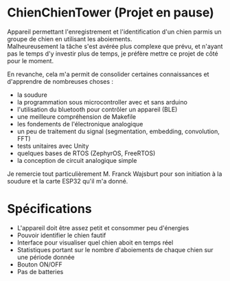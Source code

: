 # ChienChienTower (Projet en pause)
Appareil permettant l'enregistrement et l'identification d'un chien parmis un groupe de chien en utilisant les aboiements.  
Malheureusement la tâche s'est avérée plus complexe que prévu, et n'ayant pas le temps d'y investir plus de temps, je préfère mettre ce projet de côté pour le moment.  

En revanche, cela m'a permit de consolider certaines connaissances et d'apprendre de nombreuses choses :
- la soudure
- la programmation sous microcontroller avec et sans arduino
- l'utilisation du bluetooth pour contrôler un appareil (BLE)
- une meilleure compréhension de Makefile
- les fondements de l'électronique analogique
- un peu de traitement du signal (segmentation, embedding, convolution, FFT)
- tests unitaires avec Unity
- quelques bases de RTOS (ZephyrOS, FreeRTOS)
- la conception de circuit analogique simple

Je remercie tout particulièrement M. Franck Wajsburt pour son initiation à la soudure et la carte ESP32 qu'il m'a donné.

# Spécifications
- L'appareil doit être assez petit et consommer peu d'énergies
- Pouvoir identifier le chien fautif
- Interface pour visualiser quel chien aboit en temps réel
- Statistiques portant sur le nombre d'aboiements de chaque chien sur une période donnée
- Bouton ON/OFF
- Pas de batteries


